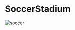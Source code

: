# SoccerStadium
![soccer](https://user-images.githubusercontent.com/77005866/153724188-4e9c8b4a-0d20-4c63-8a64-5569ba6eaf7d.PNG)
